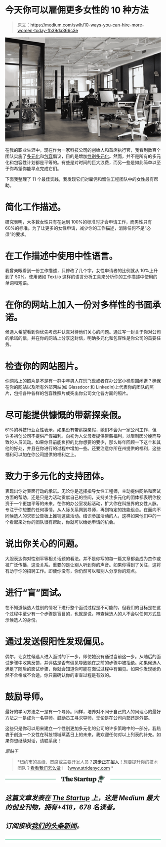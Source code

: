# 今天你可以雇佣更多女性的 10 种方法

> 原文：<https://medium.com/swlh/10-ways-you-can-hire-more-women-today-fb39da366c3e>

![](img/2880191b382beb70dae83b21ced789b1.png)

在我的职业生涯中，现在作为一家科技公司的创始人和首席执行官，我看到数百个团队实施了[多元化](https://www.inc.com/ryan-jenkins/the-underestimated-productivity-factor-of-diversity-inclusion.html?cid=search)和[包容](https://www.inc.com/carol-sankar/why-california-may-be-role-model-for-addressing-gender-inclusion.html?cid=search)倡议，目的是增加[性别多元化](https://www.inc.com/guadalupe-gonzalez/gender-gap-toxic-workplace-women-workplace-study-2018.html?cid=search)。然而，并不是所有的多元化和包容性计划都是平等的。有些是对时间的巨大浪费，而另一些是如此简单以至于你希望你能早点完成它们。

下面我整理了 11 个最佳实践，我发现它们对雇佣和留住工程团队中的女性最有帮助。

# 简化工作描述。

研究表明，大多数女性只有在达到 100%的标准时才会申请工作，而男性只有 60%的标准。为了让更多的女性申请，减少你的工作描述，消除任何不是“必须”的要求。

# 在工作描述中使用中性语言。

我曾亲眼看到一份工作描述，只修改了几个字，女性申请者的比例就从 10%上升到了 50%。使用诸如 Text.io 这样的语言分析工具来分析你的工作描述中使用的单词和短语。

# 在你的网站上加入一份对多样性的书面承诺。

候选人希望看到你优先考虑并认真对待他们关心的问题。通过写一封关于你对公司的承诺的信，并在你的网站上分享这封信，明确多元化和包容性是你公司的首要任务。

# 检查你的网站图片。

你网站上的照片是不是有一群中年男人在玩飞盘或者在办公室小桶周围闲逛？确保在你的网站以及所有外部网站(如 Glassdoor 和 LinkedIn)上代表你的团队的照片，包括各种各样的包容性照片或突出你公司文化各方面的照片。

# 尽可能提供慷慨的带薪探亲假。

61%的科技行业女性表示，如果没有带薪探亲假，她们不会为一家公司工作，但许多初创公司不提供产假福利。向初为人父母者提供带薪福利，以限制因分娩而导致的人员流动。如果你目前能负担的比你想要的要少，那么每年回顾一下这个和其他的好处，并且在你进行的过程中增加一些。还要注意你所在州提供的福利，这些福利可以加在你公司提供的福利之上。

# 致力于多元化的支持团体。

表现出你对表面行动的承诺。无论你是选择指导女性工程师，主动提供网络和面试方面的帮助，还是只是为活动贡献自己的空间，支持关注多元化的团体都表明你投资于一个更加平等的未来。在你的办公室发起活动，扩大你在科技界的女性人脉。专注于你想要的任何事情，从人际关系网到导师，再到特定的技能组合。在面向不同候选人的求职公告板上推销这些活动。结识参加活动的人，这样如果他们中的一个看起来对你的团队很有帮助，你就可以给她申请的机会。

# 说出你关心的问题。

大胆表达你对性别平等相关话题的看法。并不是你写的每一篇文章都会成为杰作或被广泛传播，这没关系。重要的是让别人听到你的声音。如果你得到了关注，这将有助于你的招聘工作。即使你没有，你仍然可以和别人分享你的观点。

# 进行“盲”面试。

在不知道候选人性别的情况下进行整个面试过程是不可能的，但我们的目标是在这个过程中至少有一个步骤是盲目的，也就是说，审查候选人的人不会以任何方式显示候选人的身份。

# 通过发送假阳性发现偏见。

偶尔，让女性候选人进入面试的下一步，即使她没有通过当前这一步。从随后的面试步骤中收集反馈，并评估是否有偏见导致她在之前的步骤中被拒绝。如果候选人满足了随后的面试步骤，你就会知道你可能在面试过程中有偏见。如果你发现她仍然不合格或不合适，你只需确认你的审查过程是有效的。

# 鼓励导师。

最好的学习方法之一是有一个导师。同样，培养对不同于自己的人的同理心的最好方法之一是成为一名导师。鼓励员工寻求导师，无论是在公司内部还是外部。

这些只是你可以用来建立一个性别更加多元化的公司的许多策略中的一部分。我热衷于创造一个女性在科技领域蒸蒸日上的未来，我欢迎任何对以上列表的补充。如果你想继续对话，请联系我！

*原贴于*[](https://www.inc.com/debbie-madden/10-simple-things-any-business-can-do-to-hire-more-women.html)

> *纽约市的高级、首席或主要开发人员？[跨步正在招人](https://www.stridenyc.com/careers)！想要提升你的技术团队？[看看我们怎么做](https://www.stridenyc.com/our-work)！【www.stridenyc.com *

*[![](img/308a8d84fb9b2fab43d66c117fcc4bb4.png)](https://medium.com/swlh)*

## *这篇文章发表在 [The Startup](https://medium.com/swlh) 上，这是 Medium 最大的创业刊物，拥有+418，678 名读者。*

## *订阅接收[我们的头条新闻](http://growthsupply.com/the-startup-newsletter/)。*

*[![](img/b0164736ea17a63403e660de5dedf91a.png)](https://medium.com/swlh)*